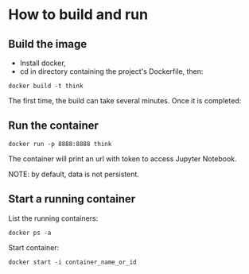 # How to build and run

## Build the image

* Install docker,
* cd in directory containing the project's Dockerfile, then:

```
docker build -t think
```

The first time, the build can take several minutes. Once it is completed:

## Run the container

```
docker run -p 8888:8888 think
```

The container will print an url with token to access Jupyter Notebook.

NOTE: by default, data is not persistent.

## Start a running container

List the running containers:
```
docker ps -a
```

Start container:
```
docker start -i container_name_or_id
```
